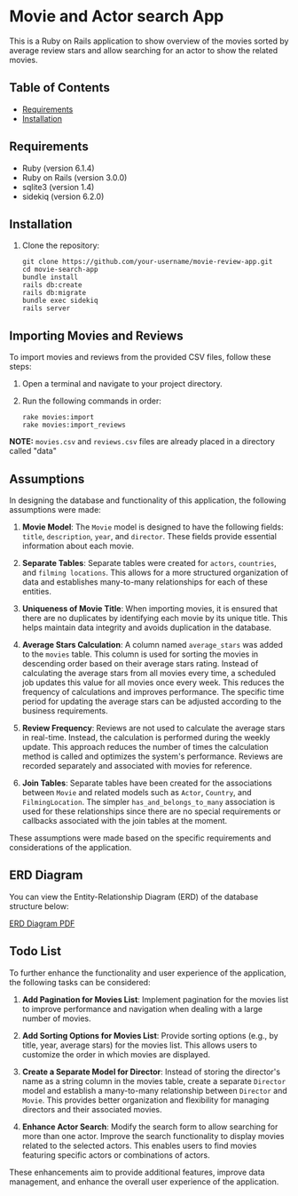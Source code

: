 # Movie and Actor search App

This is a Ruby on Rails application to show overview of the movies sorted by average review stars and allow searching for an actor to show the related movies.

## Table of Contents

- [Requirements](#requirements)
- [Installation](#installation)

## Requirements

- Ruby (version 6.1.4)
- Ruby on Rails (version 3.0.0)
- sqlite3 (version 1.4)
- sidekiq (version 6.2.0)

## Installation

1. Clone the repository:

   ```shell
   git clone https://github.com/your-username/movie-review-app.git
   cd movie-search-app
   bundle install
   rails db:create
   rails db:migrate
   bundle exec sidekiq 
   rails server

## Importing Movies and Reviews

To import movies and reviews from the provided CSV files, follow these steps:

1. Open a terminal and navigate to your project directory.

2. Run the following commands in order:

   ```shell
   rake movies:import
   rake movies:import_reviews

**NOTE:** `movies.csv` and `reviews.csv` files are already placed in a directory called "data"

## Assumptions

In designing the database and functionality of this application, the following assumptions were made:

1. **Movie Model**: The `Movie` model is designed to have the following fields: `title`, `description`, `year`, and `director`. These fields provide essential information about each movie.

2. **Separate Tables**: Separate tables were created for `actors`, `countries`, and `filming locations`. This allows for a more structured organization of data and establishes many-to-many relationships for each of these entities.

3. **Uniqueness of Movie Title**: When importing movies, it is ensured that there are no duplicates by identifying each movie by its unique title. This helps maintain data integrity and avoids duplication in the database.

4. **Average Stars Calculation**: A column named `average_stars` was added to the `movies` table. This column is used for sorting the movies in descending order based on their average stars rating. Instead of calculating the average stars from all movies every time, a scheduled job updates this value for all movies once every week. This reduces the frequency of calculations and improves performance. The specific time period for updating the average stars can be adjusted according to the business requirements.

5. **Review Frequency**: Reviews are not used to calculate the average stars in real-time. Instead, the calculation is performed during the weekly update. This approach reduces the number of times the calculation method is called and optimizes the system's performance. Reviews are recorded separately and associated with movies for reference.

6. **Join Tables**: Separate tables have been created for the associations between `Movie` and related models such as `Actor`, `Country`, and `FilmingLocation`. The simpler `has_and_belongs_to_many` association is used for these relationships since there are no special requirements or callbacks associated with the join tables at the moment.

These assumptions were made based on the specific requirements and considerations of the application.

## ERD Diagram

You can view the Entity-Relationship Diagram (ERD) of the database structure below:

[ERD Diagram PDF](https://github.com/Ashour15/movie-search-app/blob/main/erd.pdf)


## Todo List

To further enhance the functionality and user experience of the application, the following tasks can be considered:

1. **Add Pagination for Movies List**: Implement pagination for the movies list to improve performance and navigation when dealing with a large number of movies.

2. **Add Sorting Options for Movies List**: Provide sorting options (e.g., by title, year, average stars) for the movies list. This allows users to customize the order in which movies are displayed.

3. **Create a Separate Model for Director**: Instead of storing the director's name as a string column in the movies table, create a separate `Director` model and establish a many-to-many relationship between `Director` and `Movie`. This provides better organization and flexibility for managing directors and their associated movies.

4. **Enhance Actor Search**: Modify the search form to allow searching for more than one actor. Improve the search functionality to display movies related to the selected actors. This enables users to find movies featuring specific actors or combinations of actors.

These enhancements aim to provide additional features, improve data management, and enhance the overall user experience of the application.
